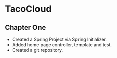 # TacoCloud

## Chapter One
- Created a Spring Project via Spring Initializer.
- Added home page controller, template and test.
- Created a git repository.
